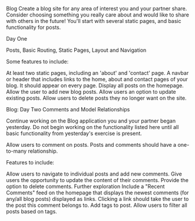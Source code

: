
Blog
Create a blog site for any area of interest you and your partner share. Consider choosing something you really care about and would like to share with others in the future! You'll start with several static pages, and basic functionality for posts.

Day One

Posts, Basic Routing, Static Pages, Layout and Navigation

Some features to include:

At least two static pages, including an 'about' and 'contact' page.
A navbar or header that includes links to the home, about and contact pages of your blog. It should appear on every page.
Display all posts on the homepage.
Allow the user to add new blog posts.
Allow users an option to update existing posts.
Allow users to delete posts they no longer want on the site.

Blog: Day Two
Comments and Model Relationships

Continue working on the Blog application you and your partner began yesterday. Do not begin working on the functionality listed here until all basic functionality from yesterday's exercise is present.

Allow users to comment on posts. Posts and comments should have a one-to-many relationship.

Features to include:

Allow users to navigate to individual posts and add new comments.
Give users the opportunity to update the content of their comments.
Provide the option to delete comments.
Further exploration
Include a "Recent Comments" feed on the homepage that displays the newest comments (for any/all blog posts) displayed as links. Clicking a link should take the user to the post this comment belongs to.
Add tags to post. Allow users to filter all posts based on tags.
